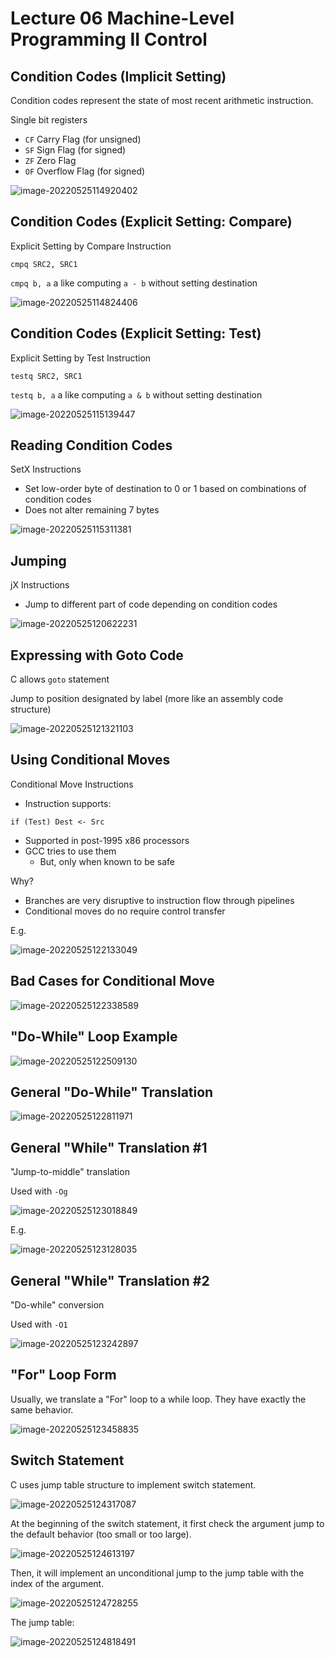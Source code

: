 # Lecture 06 Machine-Level Programming II Control

## Condition Codes (Implicit Setting)

Condition codes represent the state of most recent arithmetic instruction.  

Single bit registers

-   `CF` Carry Flag (for unsigned)
-   `SF` Sign Flag (for signed)
-   `ZF` Zero Flag
-   `OF` Overflow Flag (for signed)

![image-20220525114920402](assets/image-20220525114920402.png)

## Condition Codes (Explicit Setting: Compare)

Explicit Setting by Compare Instruction

```assembly
cmpq SRC2, SRC1
```

`cmpq b, a` a like computing `a - b` without setting destination

![image-20220525114824406](assets/image-20220525114824406.png)

## Condition Codes (Explicit Setting: Test)

Explicit Setting by Test Instruction

```assembly
testq SRC2, SRC1
```

`testq b, a` a like computing `a & b` without setting destination

![image-20220525115139447](assets/image-20220525115139447.png)

## Reading Condition Codes

SetX Instructions

-   Set low-order byte of destination to 0 or 1 based on combinations of condition codes
-   Does not alter remaining 7 bytes

![image-20220525115311381](assets/image-20220525115311381.png)

## Jumping

jX Instructions

-   Jump to different part of code depending on condition codes

![image-20220525120622231](assets/image-20220525120622231.png)

## Expressing with Goto Code

C allows `goto` statement

Jump to position designated by label (more like an assembly code structure)

![image-20220525121321103](assets/image-20220525121321103.png)

## Using Conditional Moves

Conditional Move Instructions

-   Instruction supports:

```
if (Test) Dest <- Src
```

-   Supported in post-1995 x86 processors
-   GCC tries to use them 
    -   But, only when known to be safe

Why?

-   Branches are very disruptive to instruction flow through pipelines
-   Conditional moves do no require control transfer

E.g.

![image-20220525122133049](assets/image-20220525122133049.png)

## Bad Cases for Conditional Move

![image-20220525122338589](assets/image-20220525122338589.png)

## "Do-While" Loop Example

![image-20220525122509130](assets/image-20220525122509130.png)

## General "Do-While" Translation

![image-20220525122811971](assets/image-20220525122811971.png)

## General "While" Translation \#1

"Jump-to-middle" translation

Used with `-Og`

![image-20220525123018849](assets/image-20220525123018849.png)

E.g.

![image-20220525123128035](assets/image-20220525123128035.png)

## General "While" Translation \#2

"Do-while" conversion

Used with `-O1`

![image-20220525123242897](assets/image-20220525123242897.png)

## "For" Loop Form

Usually, we translate a "For" loop to a while loop. They have exactly the same behavior.

![image-20220525123458835](assets/image-20220525123458835.png)

## Switch Statement

C uses jump table structure to implement switch statement. 

![image-20220525124317087](assets/image-20220525124317087.png)

At the beginning of the switch statement, it first check the argument jump to the default behavior (too small or too large). 

![image-20220525124613197](assets/image-20220525124613197.png)

Then, it will implement an unconditional jump to the jump table with the index of the argument. 

![image-20220525124728255](assets/image-20220525124728255.png)

The jump table:

![image-20220525124818491](assets/image-20220525124818491.png)



















